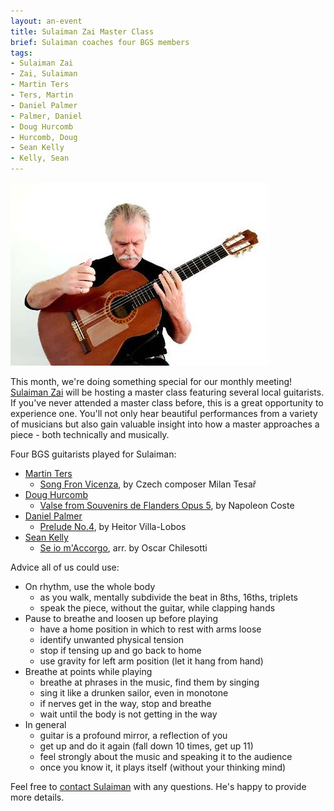 ```yaml
---
layout: an-event
title: Sulaiman Zai Master Class
brief: Sulaiman coaches four BGS members
tags:
- Sulaiman Zai
- Zai, Sulaiman
- Martin Ters
- Ters, Martin
- Daniel Palmer
- Palmer, Daniel
- Doug Hurcomb
- Hurcomb, Doug
- Sean Kelly
- Kelly, Sean
---
```

![Sulaiman Zai](/pics/20250224-SulaimanZai.jpg)

This month, we're doing something special for our monthly meeting! 
[Sulaiman Zai](https://sulaimanzai.weebly.com/) will be hosting a master class featuring several local guitarists.
If you've never attended a master class before, this is a great opportunity 
to experience one. You'll not only hear beautiful performances from a variety
of musicians but also gain valuable insight into how a master approaches
a piece - both technically and musically.

Four BGS guitarists played for Sulaiman:
* <ins>Martin Ters</ins>
   - [Song Fron Vicenza](https://www.youtube.com/watch?v=MfGp5DVOxio), by Czech composer Milan Tesař
* <ins>Doug Hurcomb</ins>
   -  [Valse from Souvenirs de Flanders Opus 5](https://www.youtube.com/watch?v=ennLho83IZA), by Napoleon Coste
* <ins>Daniel Palmer</ins>
   - [Prelude No.4](https://www.youtube.com/watch?v=JtqefDkZ0Xg), by Heitor Villa-Lobos
* <ins>Sean Kelly</ins>
   - [Se io m'Accorgo](https://www.youtube.com/watch?v=ThbbTG3FQCA), arr. by Oscar Chilesotti

Advice all of us could use:
* On rhythm, use the whole body
   - as you walk, mentally subdivide the beat in 8ths, 16ths, triplets
   - speak the piece, without the guitar, while clapping hands
* Pause to breathe and loosen up before playing
   - have a home position in which to rest with arms loose
   - identify unwanted physical tension
   - stop if tensing up and go back to home
   - use gravity for left arm position (let it hang from hand)
* Breathe at points while playing
   - breathe at phrases in the music, find them by singing
   - sing it like a drunken sailor, even in monotone
   - if nerves get in the way, stop and breathe
   - wait until the body is not getting in the way
* In general
   - guitar is a profound mirror, a reflection of you
   - get up and do it again (fall down 10 times, get up 11)
   - feel strongly about the music and speaking it to the audience
   - once you know it, it plays itself (without your thinking mind)

Feel free to [contact Sulaiman](https://sulaimanzai.weebly.com/contact.html) with any questions. He's happy to provide more details.

